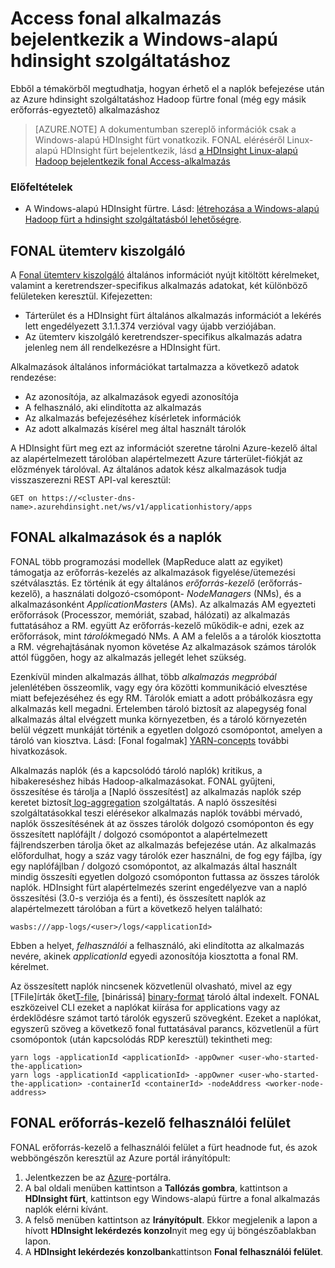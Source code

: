 <properties
    pageTitle="Access Hadoop fonal alkalmazás naplózza programozás útján |} Microsoft Azure"
    description="Access-alkalmazás programozás útján HDInsight a Hadoop fürt naplót."
    services="hdinsight"
    documentationCenter=""
    tags="azure-portal"
    authors="mumian" 
    manager="jhubbard"
    editor="cgronlun"/>

<tags
    ms.service="hdinsight"
    ms.workload="big-data"
    ms.tgt_pltfrm="na"
    ms.devlang="na"
    ms.topic="article"
    ms.date="10/19/2016"
    ms.author="jgao"/>

# <a name="access-yarn-application-logs-on-windows-based-hdinsight"></a>Access fonal alkalmazás bejelentkezik a Windows-alapú hdinsight szolgáltatáshoz

Ebből a témakörből megtudhatja, hogyan érhető el a naplók befejezése után az Azure hdinsight szolgáltatáshoz Hadoop fürtre fonal (még egy másik erőforrás-egyeztető) alkalmazáshoz

> [AZURE.NOTE] A dokumentumban szereplő információk csak a Windows-alapú HDInsight fürt vonatkozik. FONAL eléréséről Linux-alapú HDInsight fürt bejelentkezik, lásd [a HDInsight Linux-alapú Hadoop bejelentkezik fonal Access-alkalmazás](hdinsight-hadoop-access-yarn-app-logs-linux.md)

### <a name="prerequisites"></a>Előfeltételek

- A Windows-alapú HDInsight fürtre.  Lásd: [létrehozása a Windows-alapú Hadoop fürt a hdinsight szolgáltatásból lehetőségre](hdinsight-provision-clusters.md).


## <a name="yarn-timeline-server"></a>FONAL ütemterv kiszolgáló

A <a href="http://hadoop.apache.org/docs/r2.4.0/hadoop-yarn/hadoop-yarn-site/TimelineServer.html" target="_blank">Fonal ütemterv kiszolgáló</a> általános információt nyújt kitöltött kérelmeket, valamint a keretrendszer-specifikus alkalmazás adatokat, két különböző felületeken keresztül. Kifejezetten:

* Tárterület és a HDInsight fürt általános alkalmazás információt a lekérés lett engedélyezett 3.1.1.374 verzióval vagy újabb verziójában.
* Az ütemterv kiszolgáló keretrendszer-specifikus alkalmazás adatra jelenleg nem áll rendelkezésre a HDInsight fürt.


Alkalmazások általános információkat tartalmazza a következő adatok rendezése:

* Az azonosítója, az alkalmazások egyedi azonosítója
* A felhasználó, aki elindította az alkalmazás
* Az alkalmazás befejezéséhez kísérletek információk
* Az adott alkalmazás kísérel meg által használt tárolók

A HDInsight fürt meg ezt az információt szeretne tárolni Azure-kezelő által az alapértelmezett tárolóban alapértelmezett Azure tárterület-fiókját az előzmények tárolóval. Az általános adatok kész alkalmazások tudja visszaszerezni REST API-val keresztül:

    GET on https://<cluster-dns-name>.azurehdinsight.net/ws/v1/applicationhistory/apps


## <a name="yarn-applications-and-logs"></a>FONAL alkalmazások és a naplók

FONAL több programozási modellek (MapReduce alatt az egyiket) támogatja az erőforrás-kezelés az alkalmazások figyelése/ütemezési szétválasztás. Ez történik át egy általános *erőforrás-kezelő* (erőforrás-kezelő), a használati dolgozó-csomópont- *NodeManagers* (NMs), és a alkalmazásonként *ApplicationMasters* (AMs). Az alkalmazás AM egyezteti erőforrások (Processzor, memóriát, szabad, hálózati) az alkalmazás futtatásához a RM. együtt Az erőforrás-kezelő működik-e adni, ezek az erőforrások, mint *tárolók*megadó NMs. A AM a felelős a a tárolók kiosztotta a RM. végrehajtásának nyomon követése Az alkalmazások számos tárolók attól függően, hogy az alkalmazás jellegét lehet szükség.

Ezenkívül minden alkalmazás állhat, több *alkalmazás megpróbál* jelenlétében összeomlik, vagy egy óra közötti kommunikáció elvesztése miatt befejezéséhez és egy RM. Tárolók emiatt a adott próbálkozásra egy alkalmazás kell megadni. Értelemben tároló biztosít az alapegység fonal alkalmazás által elvégzett munka környezetben, és a tároló környezetén belül végzett munkáját történik a egyetlen dolgozó csomópontot, amelyen a tároló van kiosztva. Lásd: [Fonal fogalmak] [ YARN-concepts] további hivatkozások.

Alkalmazás naplók (és a kapcsolódó tároló naplók) kritikus, a hibakereséshez hibás Hadoop-alkalmazásokat. FONAL gyűjteni, összesítése és tárolja a [Napló összesítést] az alkalmazás naplók szép keretet biztosít[ log-aggregation] szolgáltatás. A napló összesítési szolgáltatásokkal teszi elérésekor alkalmazás naplók további mérvadó, naplók összesítésének át az összes tárolók dolgozó csomóponton és egy összesített naplófájlt / dolgozó csomópontot a alapértelmezett fájlrendszerben tárolja őket az alkalmazás befejezése után. Az alkalmazás előfordulhat, hogy a száz vagy tárolók ezer használni, de fog egy fájlba, így egy naplófájlban / dolgozó csomópontot, az alkalmazás által használt mindig összesíti egyetlen dolgozó csomóponton futtassa az összes tárolók naplók. HDInsight fürt alapértelmezés szerint engedélyezve van a napló összesítési (3.0-s verziója és a fenti), és összesített naplók az alapértelmezett tárolóban a fürt a következő helyen található:

    wasbs:///app-logs/<user>/logs/<applicationId>

Ebben a helyet, *felhasználói* a felhasználó, aki elindította az alkalmazás nevére, akinek *applicationId* egyedi azonosítója kiosztotta a fonal RM. kérelmet.

Az összesített naplók nincsenek közvetlenül olvasható, mivel az egy [TFile]írták őket[T-file], [binárissá] [ binary-format] tároló által indexelt. FONAL eszközeivel CLI ezeket a naplókat kiírása for applications vagy az érdeklődésre számot tartó tárolók egyszerű szövegként. Ezeket a naplókat, egyszerű szöveg a következő fonal futtatásával parancs, közvetlenül a fürt csomópontok (után kapcsolódás RDP keresztül) tekintheti meg:

    yarn logs -applicationId <applicationId> -appOwner <user-who-started-the-application>
    yarn logs -applicationId <applicationId> -appOwner <user-who-started-the-application> -containerId <containerId> -nodeAddress <worker-node-address>


## <a name="yarn-resourcemanager-ui"></a>FONAL erőforrás-kezelő felhasználói felület

FONAL erőforrás-kezelő a felhasználói felület a fürt headnode fut, és azok webböngészőn keresztül az Azure portál irányítópult: 

1. Jelentkezzen be az [Azure](https://portal.azure.com/)-portálra. 
2. A bal oldali menüben kattintson a **Tallózás gombra**, kattintson a **HDInsight fürt**, kattintson egy Windows-alapú fürtre a fonal alkalmazás naplók elérni kívánt.
3. A felső menüben kattintson az **Irányítópult**. Ekkor megjelenik a lapon a hívott **HDInsight lekérdezés konzol**nyit meg egy új böngészőablakban lapon.
4. A **HDInsight lekérdezés konzolban**kattintson **Fonal felhasználói felület**.




[YARN-timeline-server]:http://hadoop.apache.org/docs/r2.4.0/hadoop-yarn/hadoop-yarn-site/TimelineServer.html
[log-aggregation]:http://hortonworks.com/blog/simplifying-user-logs-management-and-access-in-yarn/
[T-file]:https://issues.apache.org/jira/secure/attachment/12396286/TFile%20Specification%2020081217.pdf
[binary-format]:https://issues.apache.org/jira/browse/HADOOP-3315
[YARN-concepts]:http://hortonworks.com/blog/apache-hadoop-yarn-concepts-and-applications/
